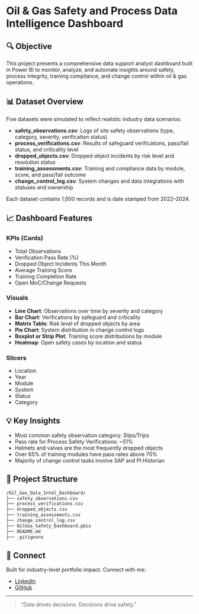 # Oil & Gas Safety and Process Data Intelligence Dashboard

## 🔍 Objective
This project presents a comprehensive data support analyst dashboard built in Power BI to monitor, analyze, and automate insights around safety, process integrity, training compliance, and change control within oil & gas operations.

## 📊 Dataset Overview
Five datasets were simulated to reflect realistic industry data scenarios:

- **safety_observations.csv**: Logs of site safety observations (type, category, severity, verification status)
- **process_verifications.csv**: Results of safeguard verifications, pass/fail status, and criticality level
- **dropped_objects.csv**: Dropped object incidents by risk level and resolution status
- **training_assessments.csv**: Training and compliance data by module, score, and pass/fail outcome
- **change_control_log.csv**: System changes and data integrations with statuses and ownership

Each dataset contains 1,000 records and is date stamped from 2022–2024.

## 📈 Dashboard Features
### KPIs (Cards)
- Total Observations
- Verification Pass Rate (%)
- Dropped Object Incidents This Month
- Average Training Score
- Training Completion Rate
- Open MoC/Change Requests

### Visuals
- **Line Chart**: Observations over time by severity and category
- **Bar Chart**: Verifications by safeguard and criticality
- **Matrix Table**: Risk level of dropped objects by area
- **Pie Chart**: System distribution in change control logs
- **Boxplot or Strip Plot**: Training score distributions by module
- **Heatmap**: Open safety cases by location and status

### Slicers
- Location
- Year
- Module
- System
- Status
- Category

## 💡 Key Insights
- Most common safety observation category: Slips/Trips
- Pass rate for Process Safety Verifications: ~51%
- Helmets and valves are the most frequently dropped objects
- Over 65% of training modules have pass rates above 70%
- Majority of change control tasks involve SAP and PI Historian

## 📁 Project Structure
```bash
/Oil_Gas_Data_Intel_Dashboard/
├── safety_observations.csv
├── process_verifications.csv
├── dropped_objects.csv
├── training_assessments.csv
├── change_control_log.csv
├── OilGas_Safety_Dashboard.pbix
├── README.md
├── .gitignore
```

## 🔗 Connect
Built for industry-level portfolio impact. Connect with me:
- [LinkedIn](https://www.linkedin.com/in/the-madonald)
- [GitHub](https://github.com/themacdonald)

---
> "Data drives decisions. Decisions drive safety."


